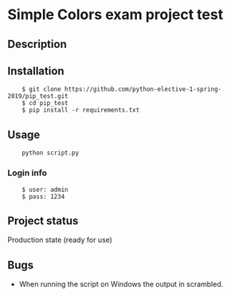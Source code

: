 # Simple Colors exam project test

## Description

## Installation

````
    $ git clone https://github.com/python-elective-1-spring-2019/pip_test.git
    $ cd pip_test
    $ pip install -r requirements.txt

````


## Usage

````
    python script.py

````

### Login info

````
    $ user: admin
    $ pass: 1234
````



## Project status
Production state (ready for use)

## Bugs
* When running the script on Windows the output in scrambled.

